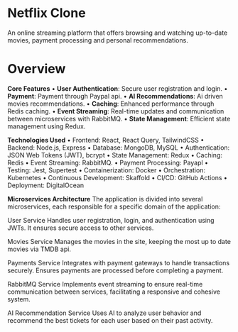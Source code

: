 # Netflix Clone
An online streaming platform that offers browsing and watching up-to-date
movies, payment processing and personal recommendations.
# Overview
**Core Features**
  • **User Authentication**: Secure user registration and login.
  • **Payment**: Payment through Paypal api.
  • **AI Recommendations**: Ai driven movies recommendations.
  • **Caching**: Enhanced performance through Redis caching.
  • **Event Streaming**: Real-time updates and communication between microservices with RabbitMQ.
  • **State Management**: Efficient state management using Redux.

**Technologies Used**
  • Frontend: React, React Query, TailwindCSS
  • Backend: Node.js, Express
  • Database: MongoDB, MySQL
  • Authentication: JSON Web Tokens (JWT), bcrypt
  • State Management: Redux
  • Caching: Redis
  • Event Streaming: RabbitMQ.
  • Payment Processing: Payapl
  • Testing: Jest, Supertest
  • Containerization: Docker
  • Orchestration: Kubernetes
  • Continuous Development: Skaffold
  • CI/CD: GitHub Actions
  • Deployment: DigitalOcean

**Microservices Architecture**
The application is divided into several microservices, each responsible for a specific domain of the application:

User Service
Handles user registration, login, and authentication using JWTs. It ensures secure access to other services.

Movies Service
Manages the movies in the site, keeping the most up to date movies via TMDB api.

Payments Service
Integrates with payment gateways to handle transactions securely. Ensures payments are processed before completing a payment.

RabbitMQ Service
Implements event streaming to ensure real-time communication between services, facilitating a responsive and cohesive system.

AI Recommendation Service
Uses AI to analyze user behavior and recommend the best tickets for each user based on their past activity.
